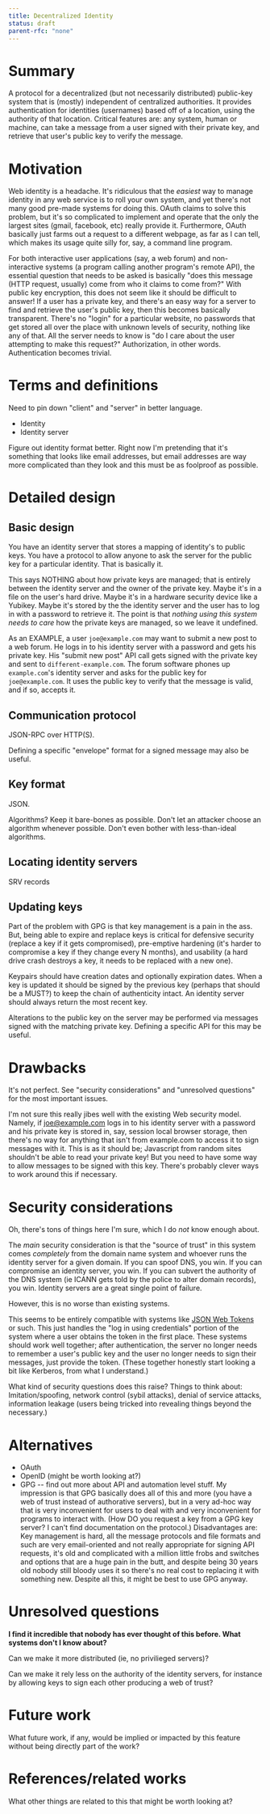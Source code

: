```yaml
---
title: Decentralized Identity
status: draft
parent-rfc: "none"
---
```


# Summary
[summary]: #summary

A protocol for a decentralized (but not necessarily distributed)
public-key system that is (mostly) independent of centralized
authorities.  It provides authentication for identities (usernames)
based off of a location, using the authority of that location.
Critical features are: any system, human or machine, can take a
message from a user signed with their private key, and retrieve that
user's public key to verify the message.

# Motivation
[motivation]: #motivation

Web identity is a headache.  It's ridiculous that the *easiest* way to
manage identity in any web service is to roll your own system, and yet
there's not many good pre-made systems for doing this.  OAuth claims
to solve this problem, but it's so complicated to implement and
operate that the only the largest sites (gmail, facebook, etc) really
provide it.  Furthermore, OAuth basically just farms out a request to
a different webpage, as far as I can tell, which makes its usage quite
silly for, say, a command line program.

For both interactive user applications (say, a web forum) and
non-interactive systems (a program calling another program's remote
API), the essential question that needs to be asked is basically "does
this message (HTTP request, usually) come from who it claims to come
from?"  With public key encryption, this does not seem like it should
be difficult to answer!  If a user has a private key, and there's an
easy way for a server to find and retrieve the user's public key, then
this becomes basically transparent.  There's no "login" for a
particular website, no passwords that get stored all over the place
with unknown levels of security, nothing like any of that.  All the
server needs to know is "do I care about the user attempting to make
this request?"  Authorization, in other words.  Authentication becomes
trivial.

# Terms and definitions
[terms]: #terms

Need to pin down "client" and "server" in better language.

 * Identity
 * Identity server

Figure out identity format better.  Right now I'm pretending that it's
something that looks like email addresses, but email addresses are way
more complicated than they look and this must be as foolproof as
possible.


# Detailed design
[design]: #detailed-design

## Basic design

You have an identity server that stores a mapping of identity's to
public keys.  You have a protocol to allow anyone to ask the server
for the public key for a particular identity.  That is basically it.

This says NOTHING about how private keys are managed; that is entirely
between the identity server and the owner of the private key.  Maybe
it's in a file on the user's hard drive.  Maybe it's in a hardware
security device like a Yubikey.  Maybe it's stored by the the identity
server and the user has to log in with a password to retrieve it.  The
point is that *nothing using this system needs to care* how the
private keys are managed, so we leave it undefined.

As an EXAMPLE, a user `joe@example.com` may want to submit a new post
to a web forum.  He logs in to his identity server with a password and
gets his private key.  His "submit new post" API call gets signed with
the private key and sent to `different-example.com`.  The forum
software phones up `example.com`'s identity server and asks for the
public key for `joe@example.com`.  It uses the public key to verify
that the message is valid, and if so, accepts it.

## Communication protocol

JSON-RPC over HTTP(S).

Defining a specific "envelope" format for a signed message may also be useful.


## Key format

JSON.

Algorithms?  Keep it bare-bones as possible.  Don't let an attacker
choose an algorithm whenever possible.  Don't even bother with
less-than-ideal algorithms.

## Locating identity servers

SRV records

## Updating keys

Part of the problem with GPG is that key management is a pain in the
ass.  But, being able to expire and replace keys is critical for
defensive security (replace a key if it gets compromised), pre-emptive
hardening (it's harder to compromise a key if they change every N
months), and usability (a hard drive crash destroys a key, it needs to
be replaced with a new one).

Keypairs should have creation dates and optionally expiration dates.
When a key is updated it should be signed by the previous key (perhaps
that should be a MUST?) to keep the chain of authenticity intact.  An
identity server should always return the most recent key.

Alterations to the public key on the server may be performed via
messages signed with the matching private key.  Defining a specific
API for this may be useful.

# Drawbacks
[drawbacks]: #drawbacks

It's not perfect.  See "security considerations" and "unresolved
questions" for the most important issues.

I'm not sure this really jibes well with the existing Web security
model.  Namely, if joe@example.com logs in to his identity server with
a password and his private key is stored in, say, session local
browser storage, then there's no way for anything that isn't from
example.com to access it to sign messages with it.  This is as it
should be; Javascript from random sites shouldn't be able to read your
private key!  But you need to have some way to allow messages to be
signed with this key.  There's probably clever ways to work around
this if necessary.

# Security considerations
[security]: #security

Oh, there's tons of things here I'm sure, which I do *not* know enough
about.

The *main* security consideration is that the "source of trust" in
this system comes *completely* from the domain name system and whoever
runs the identity server for a given domain.  If you can spoof DNS,
you win.  If you can compromise an identity server, you win.  If you
can subvert the authority of the DNS system (ie ICANN gets told by the
police to alter domain records), you win.  Identity servers are a
great single point of failure.

However, this is no worse than existing systems.

This seems to be entirely compatible with systems like
[JSON Web Tokens](https://en.wikipedia.org/wiki/JSON_Web_Token) or
such.  This just handles the "log in using credentials" portion of the
system where a user obtains the token in the first place.  These
systems should work well together; after authentication, the server no
longer needs to remember a user's public key and the user no longer
needs to sign their messages, just provide the token.  (These together
honestly start looking a bit like Kerberos, from what I understand.)

What kind of security questions does this raise?  Things to think about: Imitation/spoofing, network control (sybil attacks), denial of service attacks, information leakage (users being tricked into revealing things beyond the necessary.)

# Alternatives
[alternatives]: #alternatives

 * OAuth
 * OpenID (might be worth looking at?)
 * GPG -- find out more about API and automation level stuff.  My
   impression is that GPG basically does all of this and more (you
   have a web of trust instead of authorative servers), but in a very
   ad-hoc way that is very inconvenient for users to deal with and
   very inconvenient for programs to interact with.  (How DO you
   request a key from a GPG key server?  I can't find documentation on
   the protocol.)  Disadvantages are: Key management is hard, all the
   message protocols and file formats and such are very email-oriented
   and not really appropriate for signing API requests, it's old and
   complicated with a million little frobs and switches and options
   that are a huge pain in the butt, and despite being 30 years old
   nobody still bloody uses it so there's no real cost to replacing it
   with something new.  Despite all this, it might be best to use GPG
   anyway.
   

# Unresolved questions
[unresolved]: #unresolved-questions

**I find it incredible that nobody has ever thought of this before.
What systems don't I know about?**

Can we make it more distributed (ie, no privilieged servers)?

Can we make it rely less on the authority of the identity servers, for
instance by allowing keys to sign each other producing a web of trust?

# Future work
[future]: #future-work

What future work, if any, would be implied or impacted by this feature
without being directly part of the work?

# References/related works
[references]: #references

What other things are related to this that might be worth looking at?
